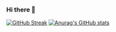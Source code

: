 ### Hi there 👋

<!--
**falgunisanyal/falgunisanyal** is a ✨ _special_ ✨ repository because its `README.md` (this file) appears on your GitHub profile.

Here are some ideas to get you started:

- 🔭 I’m currently working on ...
- 🌱 I’m currently learning ...
- 👯 I’m looking to collaborate on ...
- 🤔 I’m looking for help with ...
- 💬 Ask me about ...
- 📫 How to reach me: ...
- 😄 Pronouns: ...
- ⚡ Fun fact: ...
-->

[![GitHub Streak](https://github-readme-streak-stats.herokuapp.com/?user=falgunisanyal&theme=highcontrast)](https://git.io/streak-stats)
[![Anurag's GitHub stats](https://github-readme-stats.vercel.app/api?username=falgunisanyal)](https://github.com/anuraghazra/github-readme-stats)
